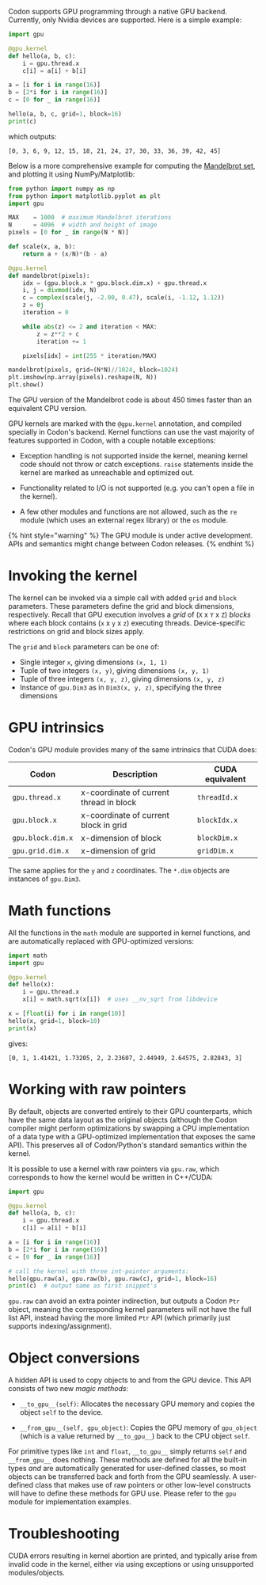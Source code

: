 Codon supports GPU programming through a native GPU backend.
Currently, only Nvidia devices are supported.
Here is a simple example:

``` python
import gpu

@gpu.kernel
def hello(a, b, c):
    i = gpu.thread.x
    c[i] = a[i] + b[i]

a = [i for i in range(16)]
b = [2*i for i in range(16)]
c = [0 for _ in range(16)]

hello(a, b, c, grid=1, block=16)
print(c)
```

which outputs:

```
[0, 3, 6, 9, 12, 15, 18, 21, 24, 27, 30, 33, 36, 39, 42, 45]
```

Below is a more comprehensive example for computing the [Mandelbrot
set](https://en.wikipedia.org/wiki/Mandelbrot_set), and plotting it
using NumPy/Matplotlib:

``` python
from python import numpy as np
from python import matplotlib.pyplot as plt
import gpu

MAX    = 1000  # maximum Mandelbrot iterations
N      = 4096  # width and height of image
pixels = [0 for _ in range(N * N)]

def scale(x, a, b):
    return a + (x/N)*(b - a)

@gpu.kernel
def mandelbrot(pixels):
    idx = (gpu.block.x * gpu.block.dim.x) + gpu.thread.x
    i, j = divmod(idx, N)
    c = complex(scale(j, -2.00, 0.47), scale(i, -1.12, 1.12))
    z = 0j
    iteration = 0

    while abs(z) <= 2 and iteration < MAX:
        z = z**2 + c
        iteration += 1

    pixels[idx] = int(255 * iteration/MAX)

mandelbrot(pixels, grid=(N*N)//1024, block=1024)
plt.imshow(np.array(pixels).reshape(N, N))
plt.show()
```

The GPU version of the Mandelbrot code is about 450 times faster
than an equivalent CPU version.

GPU kernels are marked with the `@gpu.kernel` annotation, and
compiled specially in Codon's backend. Kernel functions can
use the vast majority of features supported in Codon, with a
couple notable exceptions:

- Exception handling is not supported inside the kernel, meaning
  kernel code should not throw or catch exceptions. `raise`
  statements inside the kernel are marked as unreachable and
  optimized out.

- Functionality related to I/O is not supported (e.g. you can't
  open a file in the kernel).

- A few other modules and functions are not allowed, such as the
  `re` module (which uses an external regex library) or the `os`
  module.

{% hint style="warning" %}
The GPU module is under active development. APIs and semantics
might change between Codon releases.
{% endhint %}

# Invoking the kernel

The kernel can be invoked via a simple call with added `grid` and
`block` parameters. These parameters define the grid and block
dimensions, respectively. Recall that GPU execution involves a *grid*
of (`X` x `Y` x `Z`) *blocks* where each block contains (`x` x `y` x `z`)
executing threads. Device-specific restrictions on grid and block sizes
apply.

The `grid` and `block` parameters can be one of:

- Single integer `x`, giving dimensions `(x, 1, 1)`
- Tuple of two integers `(x, y)`, giving dimensions `(x, y, 1)`
- Tuple of three integers `(x, y, z)`, giving dimensions `(x, y, z)`
- Instance of `gpu.Dim3` as in `Dim3(x, y, z)`, specifying the three dimensions

# GPU intrinsics

Codon's GPU module provides many of the same intrinsics that CUDA does:

| Codon             | Description                             | CUDA equivalent |
|-------------------|-----------------------------------------|-----------------|
| `gpu.thread.x`    | x-coordinate of current thread in block | `threadId.x`    |
| `gpu.block.x`     | x-coordinate of current block in grid   | `blockIdx.x`    |
| `gpu.block.dim.x` | x-dimension of block                    | `blockDim.x`    |
| `gpu.grid.dim.x`  | x-dimension of grid                     | `gridDim.x`     |

The same applies for the `y` and `z` coordinates. The `*.dim` objects are instances
of `gpu.Dim3`.

# Math functions

All the functions in the `math` module are supported in kernel functions, and
are automatically replaced with GPU-optimized versions:

``` python
import math
import gpu

@gpu.kernel
def hello(x):
    i = gpu.thread.x
    x[i] = math.sqrt(x[i])  # uses __nv_sqrt from libdevice

x = [float(i) for i in range(10)]
hello(x, grid=1, block=10)
print(x)
```

gives:

```
[0, 1, 1.41421, 1.73205, 2, 2.23607, 2.44949, 2.64575, 2.82843, 3]
```

# Working with raw pointers

By default, objects are converted entirely to their GPU counterparts, which have
the same data layout as the original objects (although the Codon compiler might perform
optimizations by swapping a CPU implementation of a data type with a GPU-optimized
implementation that exposes the same API). This preserves all of Codon/Python's
standard semantics within the kernel.

It is possible to use a kernel with raw pointers via `gpu.raw`, which corresponds
to how the kernel would be written in C++/CUDA:

``` python
import gpu

@gpu.kernel
def hello(a, b, c):
    i = gpu.thread.x
    c[i] = a[i] + b[i]

a = [i for i in range(16)]
b = [2*i for i in range(16)]
c = [0 for _ in range(16)]

# call the kernel with three int-pointer arguments:
hello(gpu.raw(a), gpu.raw(b), gpu.raw(c), grid=1, block=16)
print(c)  # output same as first snippet's
```

`gpu.raw` can avoid an extra pointer indirection, but outputs a Codon `Ptr` object,
meaning the corresponding kernel parameters will not have the full list API, instead
having the more limited `Ptr` API (which primarily just supports indexing/assignment).

# Object conversions

A hidden API is used to copy objects to and from the GPU device. This API consists of
two new *magic methods*:

- `__to_gpu__(self)`: Allocates the necessary GPU memory and copies the object `self` to
  the device.

- `__from_gpu__(self, gpu_object)`: Copies the GPU memory of `gpu_object` (which is
  a value returned by `__to_gpu__`) back to the CPU object `self`.

For primitive types like `int` and `float`, `__to_gpu__` simply returns `self` and
`__from_gpu__` does nothing. These methods are defined for all the built-in types *and*
are automatically generated for user-defined classes, so most objects can be transferred
back and forth from the GPU seamlessly. A user-defined class that makes use of raw pointers
or other low-level constructs will have to define these methods for GPU use. Please refer
to the `gpu` module for implementation examples.

# Troubleshooting

CUDA errors resulting in kernel abortion are printed, and typically arise from invalid
code in the kernel, either via using exceptions or using unsupported modules/objects.
